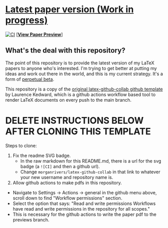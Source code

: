 
# [Latest paper version (Work in progress)](./blob/previews/master/paper.pdf)
[![CI](https://github.com/morganrivers/latex-github-collab/actions/workflows/CI.yml/badge.svg)](./actions/workflows/CI.yml) [[__View Paper Preview__](./blob/previews/master/paper.pdf)]

## What's the deal with this repository?
The point of this repository is to provide the latest version of my LaTeX papers to anyone who's interested. I'm trying to get better at putting my ideas and work out there in the world, and this is my current strategy. It's a form of [perpetual beta](https://en.wikipedia.org/wiki/Perpetual_beta).

This repository is a copy of the [original latex-github-collab github template](https://github.com/LKedward/latex-github-collab) by Laurence Kedward, which is a github actions workflow based tool to render LaTeX documents on every push to the main branch.

# DELETE INSTRUCTIONS BELOW AFTER CLONING THIS TEMPLATE
Steps to clone:
1. Fix the readme SVG badge.
   - In the raw markdown for this README.md, there is a url for the svg badge (a `![CI]` and then a github url).
   - Change `morganrivers/latex-github-collab` in that link to whatever your new username and repository name is.
2. Allow github actions to make pdfs in this repository.
 - Navigate to Settings -> Actions -> general in the github menu above, scroll down to find "Workflow permissions" section.
 - Select the option that says: "Read and write permissions    Workflows have read and write permissions in the repository for all scopes."
 - This is necessary for the github actions to write the paper pdf to the previews branch.
